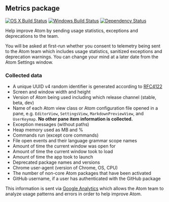 ## Metrics package
[![OS X Build Status](https://travis-ci.org/atom/metrics.svg?branch=master)](https://travis-ci.org/atom/metrics) [![Windows Build Status](https://ci.appveyor.com/api/projects/status/b5doi205xl3iex04/branch/master?svg=true)](https://ci.appveyor.com/project/Atom/metrics/branch/master) [![Dependency Status](https://david-dm.org/atom/metrics.svg)](https://david-dm.org/atom/metrics)

Help improve Atom by sending usage statistics, exceptions and deprecations to the team.

You will be asked at first-run whether you consent to telemetry being sent to the Atom team which includes usage statistics, sanitized exceptions and deprecation warnings. You can change your mind at a later date from the Atom Settings window.

### Collected data

* A unique UUID v4 random identifier is generated according to [RFC4122][RFC4122]
* Screen and window width and height
* Version of Atom being used including which release channel (stable, beta, dev)
* Name of each Atom view class or Atom configuration file opened in a pane, e.g. `EditorView`, `SettingsView`, `MarkdownPreviewView`, and `UserKeymap`. **No other pane item information is collected.**
* Exception messages (without paths)
* Heap memory used as MB and %
* Commands run (except core commands)
* File open events and their language grammar scope names
* Amount of time the current window was open for
* Amount of time the current window took to load
* Amount of time the app took to launch
* Deprecated package names and versions
* Chrome user-agent (version of Chrome, OS, CPU)
* The number of non-core Atom packages that have been activated
* GitHub username, if a user has authenticated with the GitHub package

This information is sent via [Google Analytics][GA] which allows the Atom team to analyze usage patterns and errors in order to help improve Atom.

[GA]: http://www.google.com/analytics
[RFC4122]: http://www.ietf.org/rfc/rfc4122.txt
